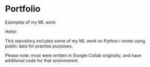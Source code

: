 # Portfolio
Examples of my ML work

Hello!

This repository includes some of my ML work on Python I wrote using public data for practise purposes.

Please note: most were written in Google Collab originally, and have additional code for that environment.
